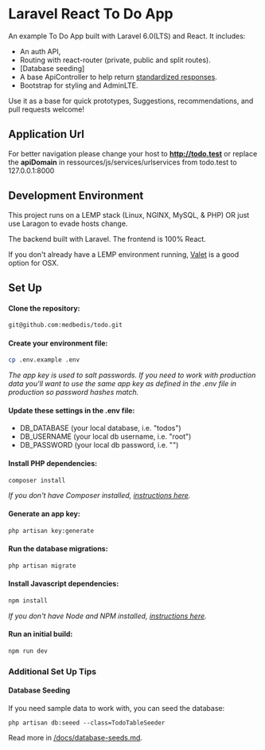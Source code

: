 # Laravel React To Do App

An example To Do App built with Laravel 6.0(LTS) and React. It includes:

-   An auth API,
-   Routing with react-router (private, public and split routes).
-   [Database seeding]
-   A base ApiController to help return [standardized responses](https://github.com/devinsays/laravel-react-bootstrap/blob/master/docs/api-format.md).
-   Bootstrap for styling and AdminLTE.

Use it as a base for quick prototypes, Suggestions, recommendations, and pull requests welcome!

## Application Url
For better navigation please change your host to <b>http://todo.test</b>
or
replace the <b>apiDomain</b> in ressources/js/services/urlservices from todo.test to 127.0.0.1:8000

## Development Environment

This project runs on a LEMP stack (Linux, NGINX, MySQL, & PHP) OR just use Laragon to evade hosts change.

The backend built with Laravel. The frontend is 100% React.

If you don't already have a LEMP environment running, [Valet](https://laravel.com/docs/valet) is a good option for OSX.

## Set Up

#### Clone the repository:

```bash
git@github.com:medbedis/todo.git
```

#### Create your environment file:

```bash
cp .env.example .env
```

_The app key is used to salt passwords. If you need to work with production data you'll want to use the same app key as defined in the .env file in production so password hashes match._

#### Update these settings in the .env file:

-   DB_DATABASE (your local database, i.e. "todos")
-   DB_USERNAME (your local db username, i.e. "root")
-   DB_PASSWORD (your local db password, i.e. "")

#### Install PHP dependencies:

```bash
composer install
```

_If you don't have Composer installed, [instructions here](https://getcomposer.org/)._

#### Generate an app key:

```bash
php artisan key:generate
```


#### Run the database migrations:

```bash
php artisan migrate
```

#### Install Javascript dependencies:

```bash
npm install
```

_If you don't have Node and NPM installed, [instructions here](https://www.npmjs.com/get-npm)._

#### Run an initial build:

```bash
npm run dev
```

### Additional Set Up Tips

#### Database Seeding

If you need sample data to work with, you can seed the database:

```
php artisan db:seeed --class=TodoTableSeeder
```

Read more in [/docs/database-seeds.md](https://github.com/devinsays/laravel-react-bootstrap/blob/master/docs/database-seeds.md).

